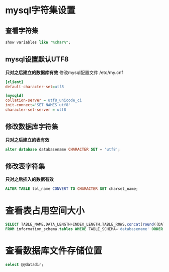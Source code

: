 # mysql字符集设置
## 查看字符集
```SQL
show variables like "%char%";
```
## mysql设置默认UTF8
**只对之后建立的数据库有效**
修改mysql配置文件 /etc/my.cnf
```ini
[client]
default-character-set=utf8

[mysqld]
collation-server = utf8_unicode_ci
init-connect='SET NAMES utf8'
character-set-server = utf8
```

## 修改数据库字符集
**只对之后建立的表有效**
```SQL
alter database databasename CHARACTER SET = 'utf8';
```

## 修改表字符集
**只对之后插入的数据有效**
```SQL
ALTER TABLE tbl_name CONVERT TO CHARACTER SET charset_name;
```

# 查看表占用空间大小
```SQL
SELECT TABLE_NAME,DATA_LENGTH+INDEX_LENGTH,TABLE_ROWS,concat(round((DATA_LENGTH+INDEX_LENGTH)/1024/1024,2), 'MB') as data
FROM information_schema.tables WHERE TABLE_SCHEMA='databasename' ORDER BY DATA_LENGTH+INDEX_LENGTH desc;
```

# 查看数据库文件存储位置
```SQL
select @@datadir;
```
